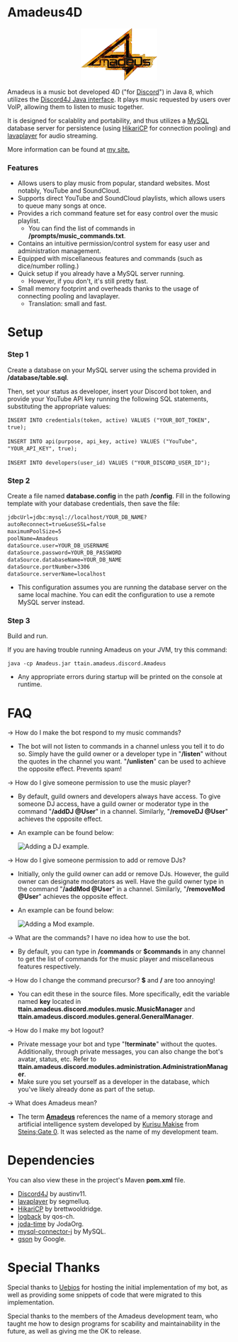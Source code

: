 # Amadeus4D

<p align="center">
  <img src="https://raw.githubusercontent.com/TTaiN/Amadeus4D/master/images/logo_resized.png">
</p>

Amadeus is a  music bot developed 4D ("for [Discord](https://discordapp.com/)") in Java 8, which utilizes the [Discord4J Java interface](https://github.com/austinv11/Discord4J). It plays music requested by users over VoIP, allowing them to listen to music together.

It is designed for scalablity and portability, and thus utilizes a [MySQL](https://github.com/mysql/mysql-server) database server for persistence (using [HikariCP](https://github.com/brettwooldridge/HikariCP) for connection pooling) and [lavaplayer](https://github.com/sedmelluq/lavaplayer) for audio streaming. 

More information can be found at [my site.](http://ttain.tk/) 

### Features
 
* Allows users to play music from popular, standard websites. Most notably, YouTube and SoundCloud.
* Supports direct YouTube and SoundCloud playlists, which allows users to queue many songs at once.
* Provides a rich command feature set for easy control over the music playlist.
	* You can find the list of commands in **/prompts/music_commands.txt**.
* Contains an intuitive permission/control system for easy user and administration management.
* Equipped with miscellaneous features and commands (such as dice/number rolling.)
* Quick setup if you already have a MySQL server running.
	* However, if you don't, it's still pretty fast.
* Small memory footprint and overheads thanks to the usage of connecting pooling and lavaplayer.
	* Translation: small and fast.


# Setup

### Step 1
Create a database on your MySQL server using the schema provided in **/database/table.sql**.

Then, set your status as developer, insert your Discord bot token, and provide your YouTube API key running the following SQL statements, substituting the appropriate values:
```
INSERT INTO credentials(token, active) VALUES ("YOUR_BOT_TOKEN", true);

INSERT INTO api(purpose, api_key, active) VALUES ("YouTube", "YOUR_API_KEY", true);

INSERT INTO developers(user_id) VALUES ("YOUR_DISCORD_USER_ID");
``` 

### Step 2

Create a file named **database.config** in the path **/config**. Fill in the following template with your database credentials, then save the file:

```
jdbcUrl=jdbc:mysql://localhost/YOUR_DB_NAME?autoReconnect=true&useSSL=false
maximumPoolSize=5
poolName=Amadeus
dataSource.user=YOUR_DB_USERNAME
dataSource.password=YOUR_DB_PASSWORD
dataSource.databaseName=YOUR_DB_NAME
dataSource.portNumber=3306
dataSource.serverName=localhost
````

* This configuration assumes you are running the database server on the same local machine. You can edit the configuration to use a remote MySQL server instead.

### Step 3

Build and run.

If you are having trouble running Amadeus on your JVM, try this command:
```
java -cp Amadeus.jar ttain.amadeus.discord.Amadeus
```

* Any appropriate errors during startup will be printed on the console at runtime.

# FAQ

-> How do I make the bot respond to my music commands?
* The bot will not listen to commands in a channel unless you tell it to do so. Simply have the guild owner or a developer type in "**/listen**" without the quotes in the channel you want. "**/unlisten**" can be used to achieve the opposite effect. Prevents spam!


-> How do I give someone permission to use the music player?
* By default, guild owners and developers always have access. To give someone DJ access, have a guild owner or moderator type in the command "**/addDJ @User**" in a channel. Similarly, "**/removeDJ @User**" achieves the opposite effect.
* An example can be found below:

	![Adding a DJ example.](http://i.imgur.com/1HOrUWI.png)


-> How do I give someone permission to add or remove DJs?
* Initially, only the guild owner can add or remove DJs. However, the guild owner can designate moderators as well. Have the guild owner type in the command "**/addMod @User**" in a channel. Similarly, "**/removeMod @User**" achieves the opposite effect.
* An example can be found below:

	![Adding a Mod example.](http://i.imgur.com/cA2acMM.png)


-> What are the commands? I have no idea how to use the bot.
* By default, you can type in **/commands** or **$commands** in any channel to get the list of commands for the music player and miscellaneous features respectively.


-> How do I change the command precursor?  **$** and **/** are too annoying!
* You can edit these in the source files. More specifically, edit the variable named **key** located in **ttain.amadeus.discord.modules.music.MusicManager** and **ttain.amadeus.discord.modules.general.GeneralManager**.


-> How do I make my bot logout?
* Private message your bot and type "**!terminate**" without the quotes. Additionally, through private messages, you can also change the bot's avatar, status, etc. Refer to **ttain.amadeus.discord.modules.administration.AdministrationManager**.
* Make sure you set yourself as a developer in the database, which you've likely already done as part of the setup.

-> What does Amadeus mean?
* The term [**Amadeus**](http://steins-gate.wikia.com/wiki/Amadeus) references the name of a memory storage and artificial intelligence system developed by [Kurisu Makise](http://steins-gate.wikia.com/wiki/Makise_Kurisu) from [Steins;Gate 0](https://en.wikipedia.org/wiki/Steins;Gate_0). It was selected as the name of my development team.

# Dependencies

You can also view these in the project's Maven **pom.xml** file.

* [Discord4J](https://github.com/austinv11/Discord4J) by austinv11.
* [lavaplayer](https://github.com/sedmelluq/lavaplayer) by segmelluq.
* [HikariCP](https://github.com/brettwooldridge/HikariCP) by brettwooldridge.
* [logback](https://github.com/qos-ch/logback) by qos-ch.
* [joda-time](https://github.com/JodaOrg/joda-time) by JodaOrg.
* [mysql-connector-j](https://github.com/mysql/mysql-connector-j) by MySQL.
* [gson](https://github.com/google/gson) by Google.

# Special Thanks

Special thanks to [Uebios](https://github.com/Uebios) for hosting the initial implementation of my bot, as well as providing some snippets of code that were migrated to this implementation.

Special thanks to the members of the Amadeus development team, who taught me how to design programs for scability and maintainability in the future, as well as giving me the OK to release.
